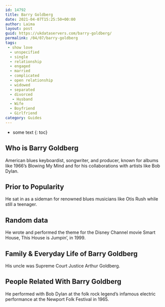 ```yaml
---
id: 14792
title: Barry Goldberg
date: 2021-04-07T15:25:50+00:00
author: Laima
layout: post
guid: https://ukdataservers.com/barry-goldberg/
permalink: /04/07/barry-goldberg
tags:
 - show love
  - unspecified
  - single
  - relationship
  - engaged
  - married
  - complicated
  - open relationship
  - widowed
  - separated
  - divorced
   - Husband
  - Wife
  - Boyfriend
  - Girlfriend
category: Guides
---
```


* some text
{: toc}


## Who is Barry Goldberg
                  
                  
                  
American blues keyboardist, songwriter, and producer, known for albums like 1966&#8217;s Blowing My Mind and for his collaborations with artists like Bob Dylan.
                  
              
            
              
            
                
                
                
## Prior to Popularity
                  
                  
                  
He sat in as a sideman for renowned blues musicians like Otis Rush while still a teenager.
                  
              
            
              
            
                
                
                
## Random data
                  
                  
                  
He wrote and performed the theme for the Disney Channel movie Smart House, This House is Jumpin&#8217;, in 1999.
                  
              
            
              
            
                
                
                
## Family & Everyday Life of Barry Goldberg
                  
                  
                  
His uncle was Supreme Court Justice Arthur Goldberg.
                  
              
            
              
            
                
                
                
## People Related With Barry Goldberg
                  
                  
                  
He performed with Bob Dylan at the folk rock legend&#8217;s infamous electric performance at the Newport Folk Festival in 1965.
                  
              
            
              
            
                
              
            
              
              
            
            
              
            
          
          
          